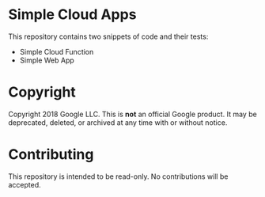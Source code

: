 # Simple Cloud Apps
This repository contains two snippets of code and their tests:
 - Simple Cloud Function
 - Simple Web App

# Copyright
Copyright 2018 Google LLC. This is **not** an official Google product. It may be deprecated, deleted, or archived at any time with or without notice.

# Contributing
This repository is intended to be read-only. No contributions will be accepted.
